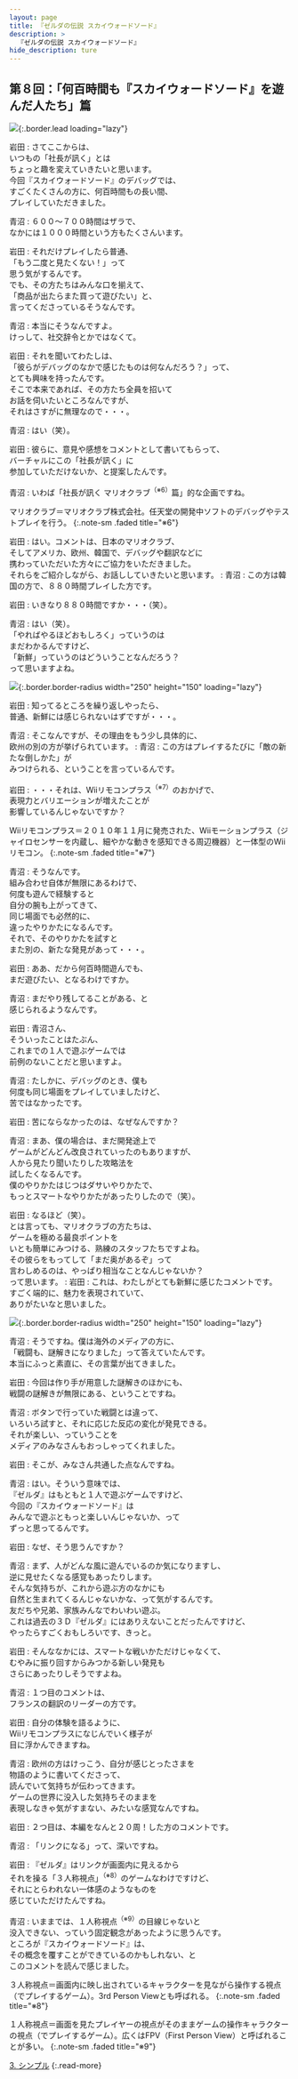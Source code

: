 ```yaml
---
layout: page
title: 『ゼルダの伝説 スカイウォードソード』
description: >
  『ゼルダの伝説 スカイウォードソード』
hide_description: ture
---
```


## 第８回：「何百時間も『スカイウォードソード』を遊んだ人たち」篇

![](/interviews/jp/wii/souj/vol8/img/mainvisual2.jpg){:.border.lead loading="lazy"}

岩田
: さてここからは、<br>いつもの「社長が訊く」とは<br>ちょっと趣を変えていきたいと思います。<br>今回『スカイウォードソード』のデバッグでは、<br>すごくたくさんの方に、何百時間もの長い間、<br>プレイしていただきました。

青沼
: ６００〜７００時間はザラで、<br>なかには１０００時間という方もたくさんいます。

岩田
: それだけプレイしたら普通、<br>「もう二度と見たくない！」って<br>思う気がするんです。<br>でも、その方たちはみんな口を揃えて、<br>「商品が出たらまた買って遊びたい」と、<br>言ってくださっているそうなんです。

青沼
: 本当にそうなんですよ。<br>けっして、社交辞令とかではなくて。

岩田
: それを聞いてわたしは、<br>「彼らがデバッグのなかで感じたものは何なんだろう？」って、<br>とても興味を持ったんです。<br>そこで本来であれば、その方たち全員を招いて<br>お話を伺いたいところなんですが、<br>それはさすがに無理なので・・・。

青沼
: はい（笑）。

岩田
: 彼らに、意見や感想をコメントとして書いてもらって、<br>バーチャルにこの「社長が訊く」に<br>参加していただけないか、と提案したんです。

青沼
: いわば「社長が訊く マリオクラブ<sup>（※6）</sup>篇」的な企画ですね。

マリオクラブ＝マリオクラブ株式会社。任天堂の開発中ソフトのデバッグやテストプレイを行う。
{:.note-sm .faded title="※6"}

岩田
: はい。コメントは、日本のマリオクラブ、<br>そしてアメリカ、欧州、韓国で、デバッグや翻訳などに<br>携わっていただいた方々にご協力をいただきました。<br>それらをご紹介しながら、お話ししていきたいと思います。
: 青沼
: この方は韓国の方で、８８０時間プレイした方です。

岩田
: いきなり８８０時間ですか・・・（笑）。

青沼
: はい（笑）。<br>「やればやるほどおもしろく」っていうのは<br>まだわかるんですけど、<br>「新鮮」っていうのはどういうことなんだろう？<br>って思いますよね。

![](/interviews/jp/wii/souj/vol8/img/photo3.jpg){:.border.border-radius width="250" height="150" loading="lazy"}

岩田
: 知ってるところを繰り返しやったら、<br>普通、新鮮には感じられないはずですが・・・。

青沼
: そこなんですが、その理由をもう少し具体的に、<br>欧州の別の方が挙げられています。
: 青沼
: この方はプレイするたびに「敵の新たな倒しかた」が<br>みつけられる、ということを言っているんです。

岩田
: ・・・それは、Wiiリモコンプラス<sup>（※7）</sup>のおかげで、<br>表現力とバリエーションが増えたことが<br>影響しているんじゃないですか？

Wiiリモコンプラス＝２０１０年１１月に発売された、Wiiモーションプラス（ジャイロセンサーを内蔵し、細やかな動きを感知できる周辺機器）と一体型のWiiリモコン。
{:.note-sm .faded title="※7"}

青沼
: そうなんです。<br>組み合わせ自体が無限にあるわけで、<br>何度も遊んで経験すると<br>自分の腕も上がってきて、<br>同じ場面でも必然的に、<br>違ったやりかたになるんです。<br>それで、そのやりかたを試すと<br>また別の、新たな発見があって・・・。

岩田
: ああ、だから何百時間遊んでも、<br>まだ遊びたい、となるわけですか。

青沼
: まだやり残してることがある、と<br>感じられるようなんです。

岩田
: 青沼さん、<br>そういったことはたぶん、<br>これまでの１人で遊ぶゲームでは<br>前例のないことだと思いますよ。

青沼
: たしかに、デバッグのとき、僕も<br>何度も同じ場面をプレイしていましたけど、<br>苦ではなかったです。

岩田
: 苦にならなかったのは、なぜなんですか？

青沼
: まあ、僕の場合は、まだ開発途上で<br>ゲームがどんどん改良されていったのもありますが、<br>人から見たり聞いたりした攻略法を<br>試したくなるんです。<br>僕のやりかたはじつはダサいやりかたで、<br>もっとスマートなやりかたがあったりしたので（笑）。

岩田
: なるほど（笑）。<br>とは言っても、マリオクラブの方たちは、<br>ゲームを極める最良ポイントを<br>いとも簡単にみつける、熟練のスタッフたちですよね。<br>その彼らをもってして「まだ奥があるぞ」って<br>言わしめるのは、やっぱり相当なことなんじゃないか？<br>って思います。
: 岩田
: これは、わたしがとても新鮮に感じたコメントです。<br>すごく端的に、魅力を表現されていて、<br>ありがたいなと思いました。

![](/interviews/jp/wii/souj/vol8/img/photo4.jpg){:.border.border-radius width="250" height="150" loading="lazy"}

青沼
: そうですね。僕は海外のメディアの方に、<br>「戦闘も、謎解きになりました」って答えていたんです。<br>本当にふっと素直に、その言葉が出てきました。

岩田
: 今回は作り手が用意した謎解きのほかにも、<br>戦闘の謎解きが無限にある、ということですね。

青沼
: ボタンで行っていた戦闘とは違って、<br>いろいろ試すと、それに応じた反応の変化が発見できる。<br>それが楽しい、っていうことを<br>メディアのみなさんもおっしゃってくれました。

岩田
: そこが、みなさん共通した点なんですね。

青沼
: はい。そういう意味では、<br>『ゼルダ』はもともと１人で遊ぶゲームですけど、<br>今回の『スカイウォードソード』は<br>みんなで遊ぶともっと楽しいんじゃないか、って<br>ずっと思ってるんです。

岩田
: なぜ、そう思うんですか？

青沼
: まず、人がどんな風に遊んでいるのか気になりますし、<br>逆に見せたくなる感覚もあったりします。<br>そんな気持ちが、これから遊ぶ方のなかにも<br>自然と生まれてくるんじゃないかな、って気がするんです。<br>友だちや兄弟、家族みんなでわいわい遊ぶ。<br>これは過去の３Ｄ『ゼルダ』にはありえないことだったんですけど、<br>やったらすごくおもしろいです、きっと。

岩田
: そんななかには、スマートな戦いかただけじゃなくて、<br>むやみに振り回すからみつかる新しい発見も<br>さらにあったりしそうですよね。

青沼
: １つ目のコメントは、<br>フランスの翻訳のリーダーの方です。

岩田
: 自分の体験を語るように、<br>Wiiリモコンプラスになじんでいく様子が<br>目に浮かんできますね。

青沼
: 欧州の方はけっこう、自分が感じとったさまを<br>物語のように書いてくださって、<br>読んでいて気持ちが伝わってきます。<br>ゲームの世界に没入した気持ちそのままを<br>表現しなきゃ気がすまない、みたいな感覚なんですね。

岩田
: ２つ目は、本編をなんと２０周！した方のコメントです。

青沼
: 「リンクになる」って、深いですね。

岩田
: 『ゼルダ』はリンクが画面内に見えるから<br>それを操る「３人称視点」<sup>（※8）</sup>のゲームなわけですけど、<br>それにとらわれない一体感のようなものを<br>感じていただけたんですね。

青沼
: いままでは、１人称視点<sup>（※9）</sup>の目線じゃないと<br>没入できない、っていう固定観念があったように思うんです。<br>ところが『スカイウォードソード』は、<br>その概念を覆すことができているのかもしれない、と<br>このコメントを読んで感じました。

３人称視点＝画面内に映し出されているキャラクターを見ながら操作する視点（でプレイするゲーム）。3rd Person Viewとも呼ばれる。
{:.note-sm .faded title="※8"}

１人称視点＝画面を見たプレイヤーの視点がそのままゲームの操作キャラクターの視点（でプレイするゲーム）。広くはFPV（First Person View）と呼ばれることが多い。
{:.note-sm .faded title="※9"}

[3. シンプル](3.md)
{:.read-more}

